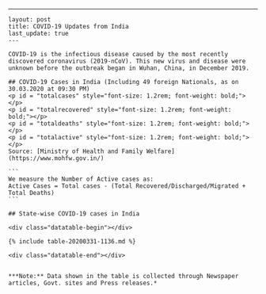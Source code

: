 ---
    layout: post
    title: COVID-19 Updates from India
    last_update: true
    ---

    COVID-19 is the infectious disease caused by the most recently discovered coronavirus (2019-nCoV). This new virus and disease were unknown before the outbreak began in Wuhan, China, in December 2019.

    ## COVID-19 Cases in India (Including 49 foreign Nationals, as on 30.03.2020 at 09:30 PM)
    <p id = "totalcases" style="font-size: 1.2rem; font-weight: bold;"></p>
    <p id = "totalrecovered" style="font-size: 1.2rem; font-weight: bold;"></p>
    <p id = "totaldeaths" style="font-size: 1.2rem; font-weight: bold;"></p>
    <p id = "totalactive" style="font-size: 1.2rem; font-weight: bold;"></p>
    Source: [Ministry of Health and Family Welfare](https://www.mohfw.gov.in/)

    ```
    We measure the Number of Active cases as:
    Active Cases = Total cases - (Total Recovered/Discharged/Migrated + Total Deaths)
    ```

    ## State-wise COVID-19 cases in India

    <div class="datatable-begin"></div>

    {% include table-20200331-1136.md %}

    <div class="datatable-end"></div>


    ***Note:** Data shown in the table is collected through Newspaper articles, Govt. sites and Press releases.*
